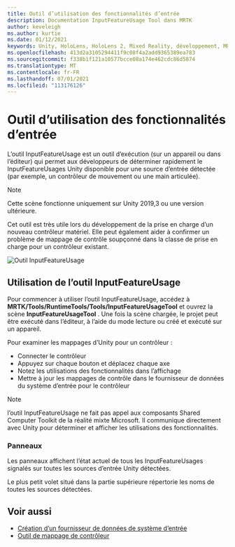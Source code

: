 ```yaml
---
title: Outil d’utilisation des fonctionnalités d’entrée
description: Documentation InputFeatureUsage Tool dans MRTK
author: keveleigh
ms.author: kurtie
ms.date: 01/12/2021
keywords: Unity, HoloLens, HoloLens 2, Mixed Reality, développement, MRTK
ms.openlocfilehash: 413d2a3105294411f9c08f4a2add9365389ea783
ms.sourcegitcommit: f338b1f121a10577bcce08a174e462cdc86d5874
ms.translationtype: MT
ms.contentlocale: fr-FR
ms.lasthandoff: 07/01/2021
ms.locfileid: "113176126"
---
```

# <a name="input-feature-usage-tool"></a>Outil d’utilisation des fonctionnalités d’entrée

L’outil InputFeatureUsage est un outil d’exécution (sur un appareil ou dans l’éditeur) qui permet aux développeurs de déterminer rapidement le InputFeatureUsages Unity disponible pour une source d’entrée détectée (par exemple, un contrôleur de mouvement ou une main articulée).

> [!NOTE]
> Cette scène fonctionne uniquement sur Unity 2019,3 ou une version ultérieure.

Cet outil est très utile lors du développement de la prise en charge d’un nouveau contrôleur matériel. Elle peut également aider à confirmer un problème de mappage de contrôle soupçonné dans la classe de prise en charge pour un contrôleur existant.

![Outil InputFeatureUsage](../images/controller-mapping-tool/InputFeatureUsages.png)

## <a name="using-the-inputfeatureusage-tool"></a>Utilisation de l’outil InputFeatureUsage

Pour commencer à utiliser l’outil InputFeatureUsage, accédez à **MRTK/Tools/RuntimeTools/Tools/InputFeatureUsageTool** et ouvrez la scène **InputFeatureUsageTool** . Une fois la scène chargée, le projet peut être exécuté dans l’éditeur, à l’aide du mode lecture ou créé et exécuté sur un appareil.

Pour examiner les mappages d’Unity pour un contrôleur :

- Connecter le contrôleur
- Appuyez sur chaque bouton et déplacez chaque axe
- Notez les utilisations des fonctionnalités dans l’affichage
- Mettre à jour les mappages de contrôle dans le fournisseur de données du système d’entrée pour le contrôleur

> [!NOTE]
> l’outil InputFeatureUsage ne fait pas appel aux composants Shared Computer Toolkit de la réalité mixte Microsoft. Il communique directement avec Unity pour déterminer et afficher les utilisations des fonctionnalités.

### <a name="panels"></a>Panneaux

Les panneaux affichent l’état actuel de tous les InputFeatureUsages signalés sur toutes les sources d’entrée Unity détectées.

Le plus petit volet situé dans la partie supérieure répertorie les noms de toutes les sources détectées.

## <a name="see-also"></a>Voir aussi

- [Création d’un fournisseur de données de système d’entrée](../input/create-data-provider.md)
- [Outil de mappage de contrôleur](controller-mapping-tool.md)
